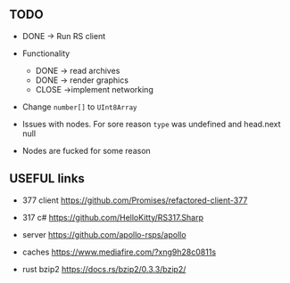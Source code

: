 ## TODO

* DONE -> Run RS client 
* Functionality
    * DONE -> read archives
    * DONE -> render graphics
    * CLOSE ->implement networking
* Change `number[]` to `UInt8Array`

* Issues with nodes. For sore reason `type` was undefined and head.next null
* Nodes are fucked for some reason

## USEFUL links

* 377 client https://github.com/Promises/refactored-client-377
* 317 c# https://github.com/HelloKitty/RS317.Sharp
* server https://github.com/apollo-rsps/apollo
* caches https://www.mediafire.com/?xng9h28c0811s

* rust bzip2 https://docs.rs/bzip2/0.3.3/bzip2/

